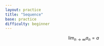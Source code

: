 ```yaml
---
layout: practice 
title: "Sequence"
base: practice
difficulty: beginner
---
```


$$ \lim_{n \rightarrow \infty}a_{n}=a $$
